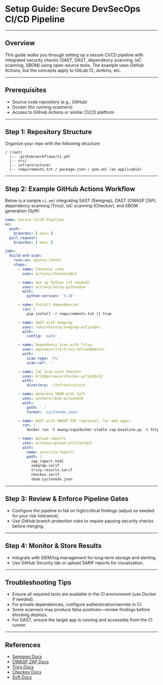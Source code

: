 # Setup Guide: Secure DevSecOps CI/CD Pipeline

---

## Overview
This guide walks you through setting up a secure CI/CD pipeline with integrated security checks (SAST, DAST, dependency scanning, IaC scanning, SBOM) using open-source tools. The example uses GitHub Actions, but the concepts apply to GitLab CI, Jenkins, etc.

---

## Prerequisites
- Source code repository (e.g., GitHub)
- Docker (for running scanners)
- Access to GitHub Actions or similar CI/CD platform

---

## Step 1: Repository Structure
Organize your repo with the following structure:
```
/ (root)
  |-- .github/workflows/ci.yml
  |-- src/
  |-- infrastructure/
  |-- requirements.txt / package.json / pom.xml (as applicable)
```

---

## Step 2: Example GitHub Actions Workflow
Below is a sample `ci.yml` integrating SAST (Semgrep), DAST (OWASP ZAP), dependency scanning (Trivy), IaC scanning (Checkov), and SBOM generation (Syft):

```yaml
name: Secure CI/CD Pipeline
on:
  push:
    branches: [ main ]
  pull_request:
    branches: [ main ]

jobs:
  build-and-scan:
    runs-on: ubuntu-latest
    steps:
      - name: Checkout code
        uses: actions/checkout@v3

      - name: Set up Python (if needed)
        uses: actions/setup-python@v4
        with:
          python-version: '3.10'

      - name: Install dependencies
        run: |
          pip install -r requirements.txt || true

      - name: SAST with Semgrep
        uses: returntocorp/semgrep-action@v1
        with:
          config: 'auto'

      - name: Dependency Scan with Trivy
        uses: aquasecurity/trivy-action@master
        with:
          scan-type: 'fs'
          scan-ref: '.'

      - name: IaC Scan with Checkov
        uses: bridgecrewio/checkov-action@v12
        with:
          directory: ./infrastructure

      - name: Generate SBOM with Syft
        uses: anchore/sbom-action@v0
        with:
          path: '.'
          format: 'cyclonedx-json'

      - name: DAST with OWASP ZAP (optional, for web apps)
        run: |
          docker run -t owasp/zap2docker-stable zap-baseline.py -t http://localhost:8000 -r zap_report.html || true

      - name: Upload reports
        uses: actions/upload-artifact@v3
        with:
          name: security-reports
          path: |
            zap_report.html
            semgrep.sarif
            trivy-results.sarif
            checkov.sarif
            sbom.cyclonedx.json
```

---

## Step 3: Review & Enforce Pipeline Gates
- Configure the pipeline to fail on high/critical findings (adjust as needed for your risk tolerance).
- Use GitHub branch protection rules to require passing security checks before merging.

---

## Step 4: Monitor & Store Results
- Integrate with SIEM/log management for long-term storage and alerting.
- Use GitHub Security tab or upload SARIF reports for visualization.

---

## Troubleshooting Tips
- Ensure all required tools are available in the CI environment (use Docker if needed).
- For private dependencies, configure authentication/secrets in CI.
- Some scanners may produce false positives—review findings before blocking deploys.
- For DAST, ensure the target app is running and accessible from the CI runner.

---

## References
- [Semgrep Docs](https://semgrep.dev/docs/)
- [OWASP ZAP Docs](https://www.zaproxy.org/docs/)
- [Trivy Docs](https://aquasecurity.github.io/trivy/)
- [Checkov Docs](https://www.checkov.io/1.Welcome.html)
- [Syft Docs](https://github.com/anchore/syft) 